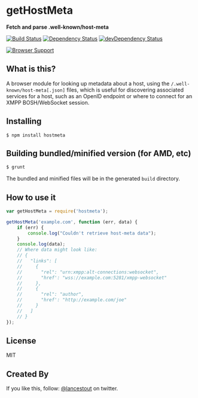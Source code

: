 # getHostMeta
**Fetch and parse .well-known/host-meta**

[![Build Status](https://travis-ci.org/otalk/hostmeta.js.png)](https://travis-ci.org/otalk/hostmeta.js)
[![Dependency Status](https://david-dm.org/otalk/hostmeta.js.png)](https://david-dm.org/otalk/hostmeta.js)
[![devDependency Status](https://david-dm.org/otalk/hostmeta.js/dev-status.png)](https://david-dm.org/otalk/hostmeta.js#info=devDependencies)

[![Browser Support](https://ci.testling.com/otalk/hostmeta.js.png)](https://ci.testling.com/otalk/hostmeta.js)


## What is this?

A browser module for looking up metadata about a host, using the `/.well-known/host-meta[.json]` files, which is useful for discovering associated services for a host, such as an OpenID endpoint or where to connect for an XMPP BOSH/WebSocket session.

## Installing

```
$ npm install hostmeta
```

## Building bundled/minified version (for AMD, etc)

```sh
$ grunt
```

The bundled and minified files will be in the generated `build` directory.

## How to use it

```js
var getHostMeta = require('hostmeta');

getHostMeta('example.com', function (err, data) {
    if (err) {
        console.log("Couldn't retrieve host-meta data");
    }
    console.log(data);
    // Where data might look like:
    // {
    //   "links": [
    //     {
    //       "rel": "urn:xmpp:alt-connections:websocket",
    //       "href': "wss://example.com:5281/xmpp-websocket"
    //     },
    //     {
    //       "rel": "author",
    //       "href': "http://example.com/joe"
    //     }
    //   ]
    // }
});
```

## License

MIT

## Created By

If you like this, follow: [@lancestout](http://twitter.com/lancestout) on twitter.
